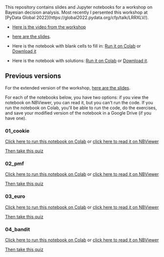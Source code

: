 <p>&nbsp;</p>
<p>&nbsp;</p>
<p>&nbsp;</p>
This repository contains slides and Jupyter notebooks for a workshop on Bayesian decision analysis. Most recently I persented this workshop at [PyData Global 2022](https://global2022.pydata.org/cfp/talk/LRRXLV/).

* [Here is the video from the workshop](https://numfocus-org.zoom.us/rec/play/ydC9AQRgCrt4sMLNOsZGRfyXS2m6ABCf4pkT1VOKz9GUS9rx4l4QBI4uO02tYmd52QiMKv5Iw1fpPvYt.2dqb6I4WTGAgZ7f-)

* [here are the slides](https://docs.google.com/presentation/d/e/2PACX-1vTP6Xwls3yF9osvXG78tiH8vvaBHXDtUDHvQiGhVtUrgFflWWyBgqbkqRy9cDTCxS1nxnI5P09TPDxY/pub).

* Here is the notebook with blank cells to fill in: [Run it on Colab](https://colab.research.google.com/github/AllenDowney/BayesianDecisionAnalysis/blob/main/bda_workshop.ipynb) or [Download it](https://raw.githubusercontent.com/AllenDowney/BayesianDecisionAnalysis/main/bda_workshop.ipynb)

* Here is the notebook with solutions: [Run it on Colab](https://colab.research.google.com/github/AllenDowney/BayesianDecisionAnalysis/blob/main/soln/bda_workshop.ipynb) or [Download it](https://raw.githubusercontent.com/AllenDowney/BayesianDecisionAnalysis/main/soln/bda_workshop.ipynb).

## Previous versions

For the extended version of the workshop, [here are the slides](https://docs.google.com/presentation/d/e/2PACX-1vSqEEhwzKyzIRGORZpEuU-a0iFyePxslNBhRB6f-3wFVQjZlj119EXlAOTFz02WQzh1oYFYjG1-RWIf/pub).

For each of the notebooks below, you have two options: if you view the notebook on NBViewer, you can read it, but you can't run the code.  If you run the notebook on Colab, you'll be able to run the code, do the exercises, and save your modified version of the notebook in a Google Drive (if you have one).

### 01_cookie

[Click here to run this notebook on Colab](https://colab.research.google.com/github/AllenDowney/BayesianDecisionAnalysis/blob/main/01_cookie.ipynb) or [click here to read it on NBViewer](https://nbviewer.jupyter.org/github/AllenDowney/BayesianDecisionAnalysis/blob/main/01_cookie.ipynb)

[Then take this quiz](https://forms.gle/NEkARo9cHx3pdpAd9)

### 02_pmf

[Click here to run this notebook on Colab](https://colab.research.google.com/github/AllenDowney/BayesianDecisionAnalysis/blob/main/02_pmf.ipynb) or [click here to read it on NBViewer](https://nbviewer.jupyter.org/github/AllenDowney/BayesianDecisionAnalysis/blob/main/02_pmf.ipynb)

[Then take this quiz](https://forms.gle/kwPHwUgWmX3PbtHy9)

### 03_euro

[Click here to run this notebook on Colab](https://colab.research.google.com/github/AllenDowney/BayesianDecisionAnalysis/blob/main/03_euro.ipynb) or [click here to read it on NBViewer](https://nbviewer.jupyter.org/github/AllenDowney/BayesianDecisionAnalysis/blob/main/03_euro.ipynb)

[Then take this quiz](https://forms.gle/RK1c78kcCCRLVsaP8)

### 04_bandit

[Click here to run this notebook on Colab](https://colab.research.google.com/github/AllenDowney/BayesianDecisionAnalysis/blob/main/04_bandit.ipynb) or [click here to read it on NBViewer](https://nbviewer.jupyter.org/github/AllenDowney/BayesianDecisionAnalysis/blob/main/04_bandit.ipynb)

[Then take this quiz](https://forms.gle/f3usP5buauV2hSb8A)

